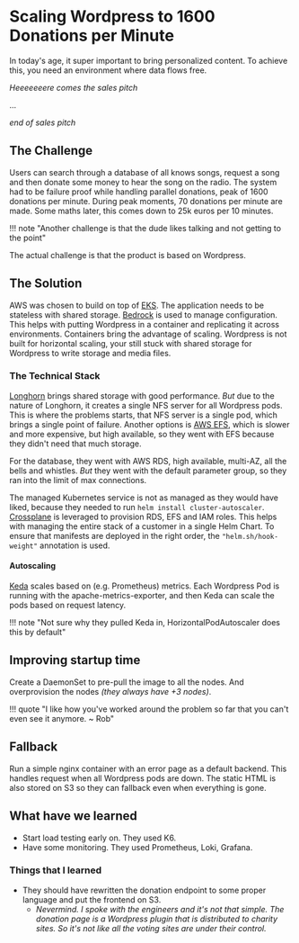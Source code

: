 # Scaling Wordpress to 1600 Donations per Minute

In today's age, it super important to bring personalized content. To achieve this, you need an environment where data flows free.

_Heeeeeeere comes the sales pitch_

...

_end of sales pitch_

## The Challenge

Users can search through a database of all knows songs, request a song and then donate some money to hear the song on the radio. The system had to be failure proof while handling parallel donations, peak of
1600 donations per minute. During peak moments, 70 donations per minute are made. Some maths later, this comes down to 25k euros per 10 minutes.

!!! note "Another challenge is that the dude likes talking and not getting to the point"

The actual challenge is that the product is based on Wordpress.

## The Solution

AWS was chosen to build on top of [EKS](https://aws.amazon.com/eks/). The application needs to be stateless with shared storage. [Bedrock](https://roots.io/bedrock/) is used to manage configuration. This helps
with putting Wordpress in a container and replicating it across environments. Containers bring the advantage of scaling. Wordpress is not built for horizontal scaling, your still stuck with shared storage for
Wordpress to write storage and media files.

### The Technical Stack

[Longhorn](https://longhorn.io/) brings shared storage with good performance. _But_ due to the nature of Longhorn, it creates a single NFS server for all Wordpress pods. This is where the problems starts, that
NFS server is a single pod, which brings a single point of failure. Another options is [AWS EFS](https://aws.amazon.com/efs/), which is slower and more expensive, but high available, so they went with EFS because
they didn't need that much storage.

For the database, they went with AWS RDS, high available, multi-AZ, all the bells and whistles. _But_ they went with the default parameter group, so they ran into the limit of max connections.

The managed Kubernetes service is not as managed as they would have liked, because they needed to run `helm install cluster-autoscaler`. [Crossplane](https://www.crossplane.io/) is leveraged to provision
RDS, EFS and IAM roles. This helps with managing the entire stack of a customer in a single Helm Chart. To ensure that manifests are deployed in the right order, the `"helm.sh/hook-weight"` annotation is 
used.

#### Autoscaling

[Keda](https://keda.sh/) scales based on (e.g. Prometheus) metrics. Each Wordpress Pod is running with the apache-metrics-exporter, and then Keda can scale the pods based on request latency. 

!!! note "Not sure why they pulled Keda in, HorizontalPodAutoscaler does this by default"

## Improving startup time

Create a DaemonSet to pre-pull the image to all the nodes. And overprovision the nodes _(they always have +3 nodes)_. 

!!! quote "I like how you've worked around the problem so far that you can't even see it anymore. ~ Rob"

## Fallback

Run a simple nginx container with an error page as a default backend. This handles request when all Wordpress pods are down. The static HTML is also stored on S3 so they can fallback even when everything
is gone.

## What have we learned

- Start load testing early on. They used K6.
- Have some monitoring. They used Prometheus, Loki, Grafana.

### Things that I learned

- They should have rewritten the donation endpoint to some proper language and put the frontend on S3.
    - _Nevermind. I spoke with the engineers and it's not that simple. The donation page is a Wordpress plugin that is distributed to charity sites. So it's not like all the voting sites are under their control._
